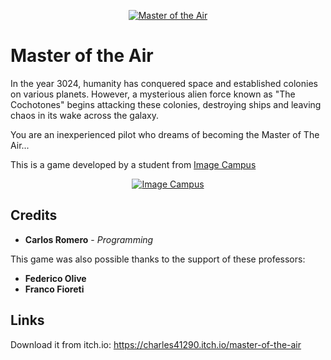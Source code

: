 <p align="center">
  <a href="https://charles41290.itch.io/master-of-the-air">
<img src="https://drive.google.com/uc?id=1D9tQQIeCtEbWH9ZRTFEe8c0ntxIDp_HM" alt="Master of the Air"/>
  </a> 
</p>

# Master of the Air
In the year 3024, humanity has conquered space and established colonies on various planets. However, a mysterious alien force known as "The Cochotones" begins attacking these colonies, destroying ships and leaving chaos in its wake across the galaxy.

You are an inexperienced pilot who dreams of becoming the Master of The Air...

This is a game developed by a student from <a href="https://www.imagecampus.edu.ar/">Image Campus</a>

<p align="center">
  <a href="https://www.imagecampus.edu.ar/">
    <img src="https://encrypted-tbn0.gstatic.com/images?q=tbn:ANd9GcTdKb_BtVoaPaGv_M3HMhSXqoGpUBABKEPM3A&s" alt="Image Campus"/>
  </a> 
</p>

## Credits
- **Carlos Romero** - *Programming*

This game was also possible thanks to the support of these professors:
- **Federico Olive**
- **Franco Fioreti**

## Links
Download it from itch.io: https://charles41290.itch.io/master-of-the-air
